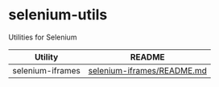 # selenium-utils

[GHSeleniumIframesReadme]: <https://github.com/MayurPrajapati/selenium-utils/blob/main/selenium-iframes/README.md>

Utilities for Selenium

| Utility | README |
| ------ | ------ |
| selenium-iframes | [selenium-iframes/README.md][GHSeleniumIframesReadme] |
